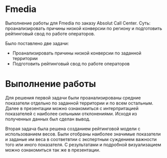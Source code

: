 # Fmedia
Выполнение работы для Fmedia по заказу Absolut Call Center. Суть: проанализировать причины низкой конверсии по региону и подготовить рейтинговый свод по работе операторов.

Было поставлено две задачи:
- Проанализировать причины низкой конверсии по заданной территории
- Подготовить рейтинговый свод по работе операторов

# Выполнение работы
Для решения первой задачи были проанализированы средние показатели отдельно по заданной территории и по всем остальным. Далее в презентации можно ознакомиться с интерпритацией показателей с наиболее сильными отклонениями. Исходя из полученных данных был сделан вывод.

Вторая задача была решена созданием рейтинговой модели с использованием весов. Были отобраны наиболее значимые показатели и заданые им веса в соответвтии с экспертным суждением важности того или иного показателя. С результатами и подробной визуализацием можно ознакомиться так же в презентации.

